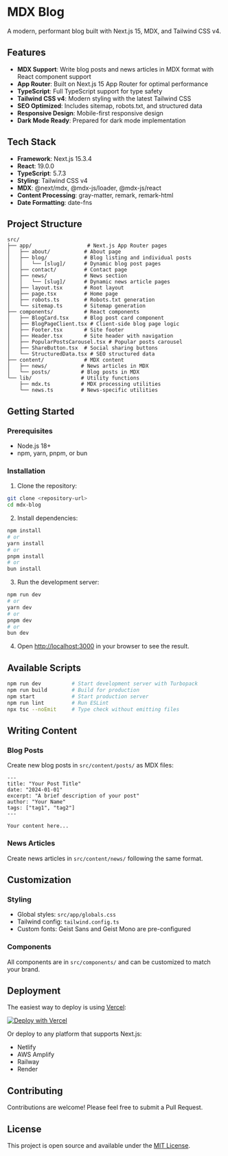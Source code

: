 # MDX Blog

A modern, performant blog built with Next.js 15, MDX, and Tailwind CSS v4.

## Features

- **MDX Support**: Write blog posts and news articles in MDX format with React component support
- **App Router**: Built on Next.js 15 App Router for optimal performance
- **TypeScript**: Full TypeScript support for type safety
- **Tailwind CSS v4**: Modern styling with the latest Tailwind CSS
- **SEO Optimized**: Includes sitemap, robots.txt, and structured data
- **Responsive Design**: Mobile-first responsive design
- **Dark Mode Ready**: Prepared for dark mode implementation

## Tech Stack

- **Framework**: Next.js 15.3.4
- **React**: 19.0.0
- **TypeScript**: 5.7.3
- **Styling**: Tailwind CSS v4
- **MDX**: @next/mdx, @mdx-js/loader, @mdx-js/react
- **Content Processing**: gray-matter, remark, remark-html
- **Date Formatting**: date-fns

## Project Structure

```
src/
├── app/                  # Next.js App Router pages
│   ├── about/           # About page
│   ├── blog/            # Blog listing and individual posts
│   │   └── [slug]/      # Dynamic blog post pages
│   ├── contact/         # Contact page
│   ├── news/            # News section
│   │   └── [slug]/      # Dynamic news article pages
│   ├── layout.tsx       # Root layout
│   ├── page.tsx         # Home page
│   ├── robots.ts        # Robots.txt generation
│   └── sitemap.ts       # Sitemap generation
├── components/          # React components
│   ├── BlogCard.tsx     # Blog post card component
│   ├── BlogPageClient.tsx # Client-side blog page logic
│   ├── Footer.tsx       # Site footer
│   ├── Header.tsx       # Site header with navigation
│   ├── PopularPostsCarousel.tsx # Popular posts carousel
│   ├── ShareButton.tsx  # Social sharing buttons
│   └── StructuredData.tsx # SEO structured data
├── content/             # MDX content
│   ├── news/           # News articles in MDX
│   └── posts/          # Blog posts in MDX
└── lib/                # Utility functions
    ├── mdx.ts          # MDX processing utilities
    └── news.ts         # News-specific utilities
```

## Getting Started

### Prerequisites

- Node.js 18+ 
- npm, yarn, pnpm, or bun

### Installation

1. Clone the repository:
```bash
git clone <repository-url>
cd mdx-blog
```

2. Install dependencies:
```bash
npm install
# or
yarn install
# or
pnpm install
# or
bun install
```

3. Run the development server:
```bash
npm run dev
# or
yarn dev
# or
pnpm dev
# or
bun dev
```

4. Open [http://localhost:3000](http://localhost:3000) in your browser to see the result.

## Available Scripts

```bash
npm run dev          # Start development server with Turbopack
npm run build        # Build for production
npm start            # Start production server
npm run lint         # Run ESLint
npx tsc --noEmit     # Type check without emitting files
```

## Writing Content

### Blog Posts

Create new blog posts in `src/content/posts/` as MDX files:

```mdx
---
title: "Your Post Title"
date: "2024-01-01"
excerpt: "A brief description of your post"
author: "Your Name"
tags: ["tag1", "tag2"]
---

Your content here...
```

### News Articles

Create news articles in `src/content/news/` following the same format.

## Customization

### Styling

- Global styles: `src/app/globals.css`
- Tailwind config: `tailwind.config.ts`
- Custom fonts: Geist Sans and Geist Mono are pre-configured

### Components

All components are in `src/components/` and can be customized to match your brand.

## Deployment

The easiest way to deploy is using [Vercel](https://vercel.com):

[![Deploy with Vercel](https://vercel.com/button)](https://vercel.com/new/clone?repository-url=<repository-url>)

Or deploy to any platform that supports Next.js:
- Netlify
- AWS Amplify
- Railway
- Render

## Contributing

Contributions are welcome! Please feel free to submit a Pull Request.

## License

This project is open source and available under the [MIT License](LICENSE).
